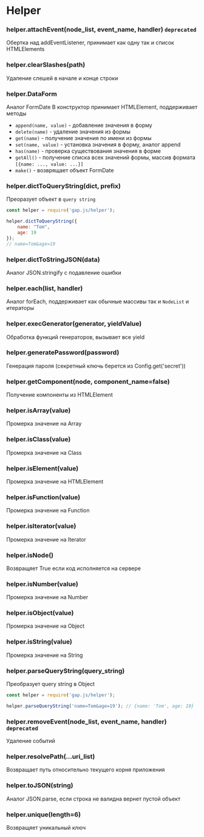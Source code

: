 # Helper

### helper.attachEvent(node_list, event_name, handler) `deprecated`
Обертка над addEventListener, принимает как одну так и список HTMLElements


### helper.clearSlashes(path)
Удаление слешей в начале и конце строки


### helper.DataForm
Аналог FormDate
В конструктор принимает HTMLElement, поддерживает методы
* `append(name, value)` - добавление значения в форму
* `delete(name)` - удаление значения из формы
* `get(name)` - получение значения по имени из формы
* `set(name, value)` - установка значения в форму, аналог append
* `has(name)` - проверка существования значения в форме
* `getAll()` - получение списка всех значений формы, массив формата `[{name: ..., value: ...}]`
* `make()` - возврящает объект FormDate


### helper.dictToQueryString(dict, prefix)
Преоразует объект в `query string`

```javascript
const helper = require('gap.js/helper');

helper.dictToQueryString({
    name: "Tom",
    age: 19
}); 
// name=Tom&age=19
```

### helper.dictToStringJSON(data)
Аналог JSON.stringify с подавление ошибки


### helper.each(list, handler)
Аналог forEach, поддерживает как обычные массивы так и `NodeList` и итераторы


### helper.execGenerator(generator, yieldValue)
Обработка функций генераторов, вызывает все yield


### helper.generatePassword(password)
Генерация пароля (секретный ключь берется из Config.get('secret'))


### helper.getComponent(node, component_name=false)
Получение компоненты из HTMLElement


### helper.isArray(value)
Промерка значение на Array


### helper.isClass(value)
Промерка значение на Class


### helper.isElement(value)
Промерка значение на HTMLElement


### helper.isFunction(value)
Промерка значение на Function


### helper.isIterator(value)
Промерка значение на Iterator


### helper.isNode()
Возвращяет True если код исполняется на сервере


### helper.isNumber(value) 
Промерка значение на Number


### helper.isObject(value)
Промерка значение на Object

### helper.isString(value)
Промерка значение на String


### helper.parseQueryString(query_string)
Преобразует query string в Object
```javascript
const helper = require('gap.js/helper');

helper.parseQueryString('name=Tom&age=19'); // {name: 'Tom', age: 19}
```


### helper.removeEvent(node_list, event_name, handler) `deprecated`
Удаление событий


### helper.resolvePath(...uri_list)
Возвращает путь относительно текущего корня приложения


### helper.toJSON(string)
Аналог JSON.parse, если строка не валидна вернет пустой объект


### helper.unique(length=6)
Возвращяет уникальный ключ